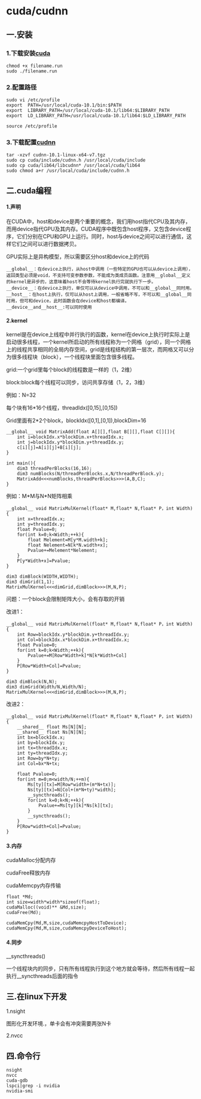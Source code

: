 # cuda/cudnn

## 一.安装

### 1.下载安装[cuda](https://developer.nvidia.com/cuda-downloads)

```
chmod +x filename.run
sudo ./filename.run
```

### 2.配置路径

```
sudo vi /etc/profile
export 	PATH=/usr/local/cuda-10.1/bin:$PATH
export 	LIBRARY_PATH=/usr/local/cuda-10.1/lib64:$LIBRARY_PATH
export 	LD_LIBRARY_PATH=/usr/local/cuda-10.1/lib64:$LD_LIBRARY_PATH
```

```
source /etc/profile
```

### 3.下载配置[cudnn](https://developer.nvidia.com/rdp/cudnn-download)

```
tar -xzvf cudnn-10.1-linux-x64-v7.tgz
sudo cp cuda/include/cudnn.h /usr/local/cuda/include
sudo cp cuda/lib64/libcudnn* /usr/local/cuda/lib64
sudo chmod a+r /usr/local/cuda/include/cudnn.h
```

## 二.cuda编程

#### 1.声明

在CUDA中，host和device是两个重要的概念，我们用host指代CPU及其内存，而用device指代GPU及其内存。CUDA程序中既包含host程序，又包含device程序，它们分别在CPU和GPU上运行。同时，host与device之间可以进行通信，这样它们之间可以进行数据拷贝。

GPU实际上是异构模型，所以需要区分host和device上的代码

```
__global__：在device上执行，从host中调用（一些特定的GPU也可以从device上调用），返回类型必须是void，不支持可变参数参数，不能成为类成员函数。注意用__global__定义的kernel是异步的，这意味着host不会等待kernel执行完就执行下一步。
__device__：在device上执行，单仅可以从device中调用，不可以和__global__同时用。
__host__：在host上执行，仅可以从host上调用，一般省略不写，不可以和__global__同时用，但可和device，此时函数会在device和host都编译。
__device__and__host__:可以同时使用
```

#### 2.kernel

kernel是在device上线程中并行执行的函数，kernel在device上执行时实际上是启动很多线程，一个kernel所启动的所有线程称为一个网格（grid），同一个网格上的线程共享相同的全局内存空间，grid是线程结构的第一层次，而网格又可以分为很多线程块（block），一个线程块里面包含很多线程。

grid:一个grid里每个block的线程数是一样的（1，2维）

block:block每个线程可以同步，访问共享存储（1，2，3维）

例如：N=32

每个块有16*16个线程，threadIdx([0,15],[0,15])

Grid里面有2*2个block，blockIdx([0,1],[0,1]),blockDim=16

```
__global__ void MatrixAdd(float A[][],float B[][],float C[][]){
    int i=blockIdx.x*blockDim.x+threadIdx.x;
    int j=blockIdx.y*blockDim.y+threadIdx.y;
    c[i][j]=A[i][j]+B[i][j];
}

int main(){
	dim3 threadPerBlocks(16,16);
	dim3 numBlocks(N/threadPerBlocks.x,N/threadPerBlock.y);
    MatrixAdd<<<numBlocks,threadPerBlocks>>>(A,B,C);
}
```

例如：M*M与N\*N矩阵相乘

```
__global__ void MatrixMulKernel(float* M,float* N,float* P，int Width){
    int x=threadIdx.x;
    int y=threadIdx.y;
    float Pvalue=0;
    for(int k=0;k<Width;++k){
        float Melement=M[y*M.width+k];
        float Nelement=N[k*N.width+x];
        Pvalue+=Melement*Nelement;
    }
    P[y*Width+x]=Pvalue;
}

dim3 dimBlock(WIDTH,WIDTH);
dim3 dimGrid(1,1);
MatrixMulKernel<<<dimGrid,dimBlock>>>(M,N,P);
```

问题：一个block会限制矩阵大小，会有存取的开销

改进1：

```
__global__ void MatrixMulKernel(float* M,float* N,float* P，int Width){
    int Row=blockIdx.y*blockDim.y+threadIdx.y;
    int Col=blockIdx.x*blockDim.x+threadIdx.x;
    float Pvalue=0;
    for(int k=0;k<Width;++k){
        Pvalue+=M[Row*Width+k]*N[k*Width+Col]
    }
    P[Row*Width+Col]=Pvalue;
}

dim3 dimBlock(N,N);
dim3 dimGrid(Width/N,Width/N);
MatrixMulKernel<<<dimGrid,dimBlock>>>(M,N,P);
```

改进2：

```
__global__ void MatrixMulKernel(float* M,float* N,float* P，int Width){
    __shared__ float Ms[N][N];
    __shared__ float Ns[N][N];
    int bx=blockIdx.x;
    int by=blockIdx.y;
    int tx=threadIdx.x;
    int ty=threadIdx.y;
    int Row=by*N+ty;
    int Col=bx*N+tx;
    
    float Pvalue=0;
    for(int m=0;m<width/N;++m){
        Ms[ty][tx]=M[Row*width+(m*N+tx)];
        Ns[ty][tx]=N[Col+(m*N+ty)*width];
        __syncthreads();
        for(int k=0;k<N;++k){
            Pvalue+=Ms[ty][k]*Ns[k][tx];
        }
        __syncthreads();
    }
    P[Row*width+Col]=Pvalue;
}
```

#### 3.内存

cudaMalloc分配内存

cudaFree释放内存

cudaMemcpy内存传输

```
float *Md;
int size=width*width*sizeof(float);
cudaMalloc((void)** &Md,size);
cudaFree(Md);

cudaMemCpy(Md,M,size,cudaMemcpyHostToDevice);
cudaMemCpy(Md,M,size,cudaMemcpyDeviceToHost);
```

#### 4.同步

__syncthreads()

一个线程块内的同步，只有所有线程执行到这个地方就会等待，然后所有线程一起执行__syncthreads后面的指令

## 三.在linux下开发

1.nsight

图形化开发环境.，单卡会有冲突需要两张N卡

2.nvcc



## 四.命令行

```
nsight
nvcc
cuda-gdb
lspci|grep -i nvidia
nvidia-smi
```

